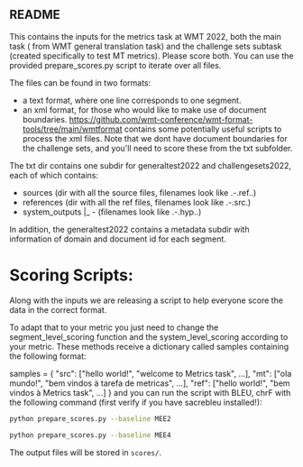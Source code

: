 ## README

This contains the inputs for the metrics task at WMT 2022, both the main task ( from WMT general translation task) and the challenge sets subtask (created specifically to test MT metrics). Please score both. You can use the provided prepare_scores.py script to iterate over all files. 

The files can be found in two formats:
- a text format, where one line corresponds to one segment.  
- an xml format, for those who would like to make use of document boundaries.  https://github.com/wmt-conference/wmt-format-tools/tree/main/wmtformat contains some potentially useful scripts to process the xml files. Note that we dont have document boundaries for the challenge sets, and you'll need to score these from the txt subfolder.

The txt dir contains one subdir for generaltest2022 and challengesets2022, each of which contains:
- sources (dir with all the source files, filenames look like <testsetname>.<src>-<tgt>.ref.<refid>.<tgt>)
- references (dir with all the ref files, filenames look like <testsetname>.<src>-<tgt>.src.<src>)
- system_outputs
   |_ <src>-<tgt> (filenames look like  <testsetname>.<src>-<tgt>.hyp.<systemid>.<tgt>) 
   
In addition, the generaltest2022 contains a metadata subdir with information of domain and document id for each segment.


# Scoring Scripts:

Along with the inputs we are releasing a script to help everyone score the data in the correct format.

To adapt that to your metric you just need to change the segment_level_scoring function and the system_level_scoring according to your metric. These methods receive a dictionary called samples containing the following format:

samples = {
    "src": ["hello world!", "welcome to Metrics task", ...],
    "mt": ["ola mundo!", "bem vindos à tarefa de metricas", ...],
    "ref": ["hello world!", "bem vindos à Metrics task", ...]
}
and you can run the script with BLEU, chrF with the following command (first verify if you have sacrebleu installed!):

```bash
python prepare_scores.py --baseline MEE2

python prepare_scores.py --baseline MEE4
```

The output files will be stored in `scores/`.

